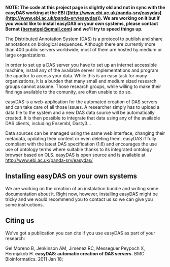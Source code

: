 **NOTE: The code at this project page is slightly old and not in sync with the easyDAS working at the EBI ([http://www.ebi.ac.uk/panda-srv/easydas](http://www.ebi.ac.uk/panda-srv/easydas)). We are working on it but if you would like to install easyDAS on your own systems, please contact Bernat (bernatgel@gmail.com) and we'll try to speed things up.**

The Distributed Annotation System (DAS) is a protocol to publish and share annotations on biological sequences. Although there are currently more than 400 public servers worldwide, most of them are hosted by medium or large organizations.



In order to set up a DAS server you have to set up an internet accessible machine, install any of the available server implementations and program the apadtor to access your data. While this is an easy task for many organizations, it is a burden that many small and medium sized research groups cannot assume. Those research groups, while willing to make their findings available to the comunity, are often unable to do so.



easyDAS is a web-application for the automated creation of DAS servers and can take care of all those issues. A researcher simply has to upload a data file to the system and a new DAS data source will be automatically created. It is then possible to integrate that data using any of the available DAS clients, including Ensembl, Dasty3...



Data sources can be managed using the same web interface, changing their metadata, updating their content or even deleting them. easyDAS if fully compliant with the latest DAS specification (1.6) and encourages the use use of ontology terms where suitable thanks to its integrated ontology browser based on OLS. easyDAS is open source and is available at http://www.ebi.ac.uk/panda-srv/easydas/


## Installing easyDAS on your own systems ##
We are working on the creation of an instalation bundle and writing some documentation about it. Right now, however, installing easyDAS might be tricky and we would recommend you to contact us so we can give you some instructions.

## Citing us ##
We've got a publication you can cite if you use easyDAS as part of your research:

Gel Moreno B, Jenkinson AM, Jimenez RC, Messeguer Peypoch X, Hermjakob H. **easyDAS: automatic creation of DAS servers.** BMC Bioinformatics. 2011 Jan 18;
